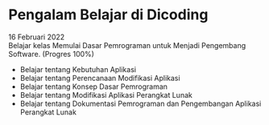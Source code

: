 # Pengalam Belajar di Dicoding

16 Februari 2022 <br>
Belajar kelas Memulai Dasar Pemrograman untuk Menjadi Pengembang Software. (Progres 100%)
* Belajar tentang Kebutuhan Aplikasi
* Belajar tentang Perencanaan Modifikasi Aplikasi
* Belajar tentang Konsep Dasar Pemrograman
* Belajar tentang Modifikasi Aplikasi Perangkat Lunak
* Belajar tentang Dokumentasi Pemrograman dan Pengembangan Aplikasi Perangkat Lunak
